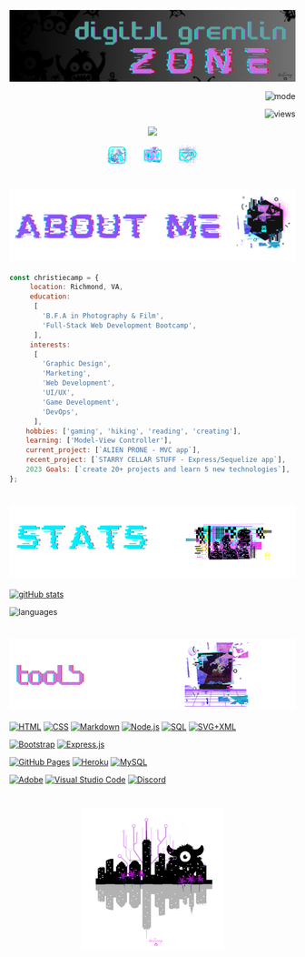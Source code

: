 ![banner](./gremlicious/header.png)

<p align="right">
  <img alt="mode" src="https://img.shields.io/badge/view-darkmode-black.svg?&logo=Github&logoColor=white" >
</p> 

<p align="right">
  <img alt="views" src="https://komarev.com/ghpvc/?username=christiecamp&style=flat-square&color=blueviolet" >
</p>


<p align="center">
  <img src="https://readme-typing-svg.demolab.com/?lines=hello+there+:);welcome+gremlins&center=true">
</p>

<p align="center">
  <a href="https://www.linkedin.com/in/christiecamphoto/"><img width="35px" alt="linkedin" title="linkedin" src="./gremlicious/linkedin.png"/></a>
  &#8287;&#8287;&#8287;&#8287;&#8287;
  <a href="https://dev.to/christiecamp"><img width="35px" alt="dev.to" title="christiecamp dev.to" src="./gremlicious/dev.png"></a>
  &#8287;&#8287;&#8287;&#8287;&#8287;
  <a href="https://ko-fi.com/christiecamp"><img width="35px" alt="ko-fi" title="buy me a coffee" src="./gremlicious/kofi.png"/></a>

#

### ![about-me](./gremlicious/1.png)

```javascript
const christiecamp = {
     location: Richmond, VA,
     education: 
      [
        'B.F.A in Photography & Film',
        'Full-Stack Web Development Bootcamp',
      ],
     interests: 
      [
        'Graphic Design', 
        'Marketing', 
        'Web Development', 
        'UI/UX', 
        'Game Development', 
        'DevOps',
      ],
    hobbies: ['gaming', 'hiking', 'reading', 'creating'],
    learning: ['Model-View Controller'],
    current_project: [`ALIEN PRONE - MVC app`],
    recent_project: [`STARRY CELLAR STUFF - Express/Sequelize app`],
    2023 Goals: [`create 20+ projects and learn 5 new technologies`],
};
```

#

### ![my-stats](./gremlicious/2.png)

[![gitHub stats](https://github-readme-stats.vercel.app/api?username=christiecamp&theme=synthwave)](https://github.com/christiecamp)

![languages](https://github-readme-stats.vercel.app/api/top-langs?username=christiecamp&show_icons=true&locale=en&layout=compact&theme=synthwave)


<!-- ![Snake animation](https://github.com/christiecamp/christiecamp/blob/output/github-contribution-grid-snake.svg) -->

#

### ![tools](./gremlicious/3.png)

<!-- languages -->

<a href="https://github.com/search?q=user%3ADenverCoder1+language%3Ahtml"><img alt="HTML" src="https://img.shields.io/badge/HTML-E34F26.svg?logo=html5&logoColor=white"></a>
<a href="https://github.com/search?q=user%3ADenverCoder1+language%3Acss"><img alt="CSS" src="https://img.shields.io/badge/CSS-1572B6.svg?logo=css3&logoColor=white"></a>
 <a href="https://github.com/search?q=user%3ADenverCoder1+language%3Amarkdown"><img alt="Markdown" src="https://img.shields.io/badge/Markdown-000000.svg?logo=markdown&logoColor=white"></a>
<a href="https://github.com/search?q=user%3ADenverCoder1+language%3Ajavascript"><img alt="Node.js" src="https://img.shields.io/badge/Node.js-43853D.svg?logo=node.js&logoColor=white"></a>
<a href="https://github.com/search?q=user%3ADenverCoder1+language%3Asql"><img alt="SQL" src="https://custom-icon-badges.demolab.com/badge/SQL-025E8C.svg?logo=database&logoColor=white"></a>
<a href="https://github.com/search?q=user%3ADenverCoder1+language%3Asvg"><img alt="SVG+XML" src="https://img.shields.io/badge/SVG%2BXML-e0982c.svg?logo=svg&logoColor=white"></a>

<!-- frameworks -->

<a href="#"><img alt="Bootstrap" src="https://img.shields.io/badge/Bootstrap-7952B3.svg?logo=bootstrap&logoColor=white"></a>
<a href="#"><img alt="Express.js" src="https://img.shields.io/badge/Express.js-404d59.svg?logo=express&logoColor=white"></a>


<!-- databases -->

<a href="#"><img alt="GitHub Pages" src="https://img.shields.io/badge/GitHub%20Pages-327FC7.svg?logo=github&logoColor=white"></a>
<a href="#"><img alt="Heroku" src="https://img.shields.io/badge/Heroku-430098.svg?logo=heroku&logoColor=white"></a>
<a href="#"><img alt="MySQL" src="https://img.shields.io/badge/MySQL-00f.svg?logo=mysql&logoColor=white"></a>

<!-- software -->

<a href="#"><img alt="Adobe" src="https://img.shields.io/badge/Adobe-FF0000.svg?logo=adobe&logoColor=white"></a>
 <a href="#"><img alt="Visual Studio Code" src="https://img.shields.io/badge/Visual%20Studio%20Code-0078d7.svg?logo=visual-studio-code&logoColor=white"></a>
 <a href="#"><img alt="Discord" src="https://img.shields.io/badge/-Discord-5865F2.svg?logo=discord&logoColor=white"></a>

#

<p align="center">
<a href="https://www.christiecamp.com"><img height= 250px src ="./gremlicious/logo.png"></a>
</p>


